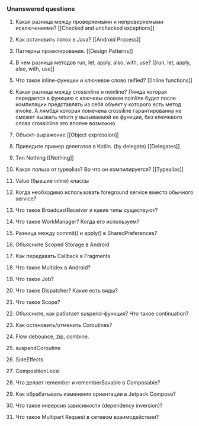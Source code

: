 ### Unanswered questions

1. Какая разница между проверяемыми и непроверяемыми исключениями?
   [[Checked and unchecked exceptions]]

3. Как остановить поток в Java?
   [[Android Process]]

5. Паттерны проектирования.
   [[Design Patterns]]

7. В чем разница методов run, let, apply, also, with, use?
		[[run, let, apply, also, with, use]]

9. Что такое inline-функции и ключевое слово reified?
		[[Inline functions]]

11. Какая разница между crossinline и noinline?
		Лямда которая передается в функцию с ключевы словом noinline будет после компиляции представлять из себя объект у которого есть метод invoke.
		А лямбдя которая помечена crossiline гарантированна не сможет вызвать return у вызываемой ее функции, без ключевого слова crossinline это вполне возможно 

13. Объект-выражение
	 [[Object expression]]

15. Приведите пример делегатов в Kotlin. (by delegate)
	[[Delegates]]

17. Тип Nothing 
	 [[Nothing]]

19. Какая польза от typealias? Во что он компилируется?
	[[Typealias]]

21. Value (бывшие inline) классы

22. Когда необходимо использовать foreground service вместо обычного service?

23. Что такое BroadcastReceiver и какие типы существуют?

24. Что такое WorkManager? Когда его используем?

25. Разница между commit() и apply() в SharedPreferences?

26. Объясните Scoped Storage в Android

27. Как передавать Callback в Fragments

28. Что такое Multidex в Android?

29. Что такое Job?

30. Что такое Dispatcher? Какие есть виды?

31. Что такое Scope?

32. Объясните, как работает suspend-функция? Что такое continuation?

33. Как остановить/отменить Coroutines?

34. Flow debounce, zip, combine.

35. suspendCoroutine

36. SideEffects

37. CompositionLocal

38. Что делает remember и rememberSavable в Composable?

39. Как обрабатывать изменения ориентации в Jetpack Compose?

40. Что такое инверсия зависимости (dependency inversion)?

41. Что такое Multipart Request в сетевом взаимодействии?
